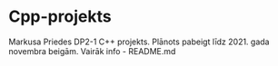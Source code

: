 # Cpp-projekts
Markusa Priedes DP2-1 C++ projekts. Plānots pabeigt līdz 2021. gada novembra beigām. Vairāk info - README.md
